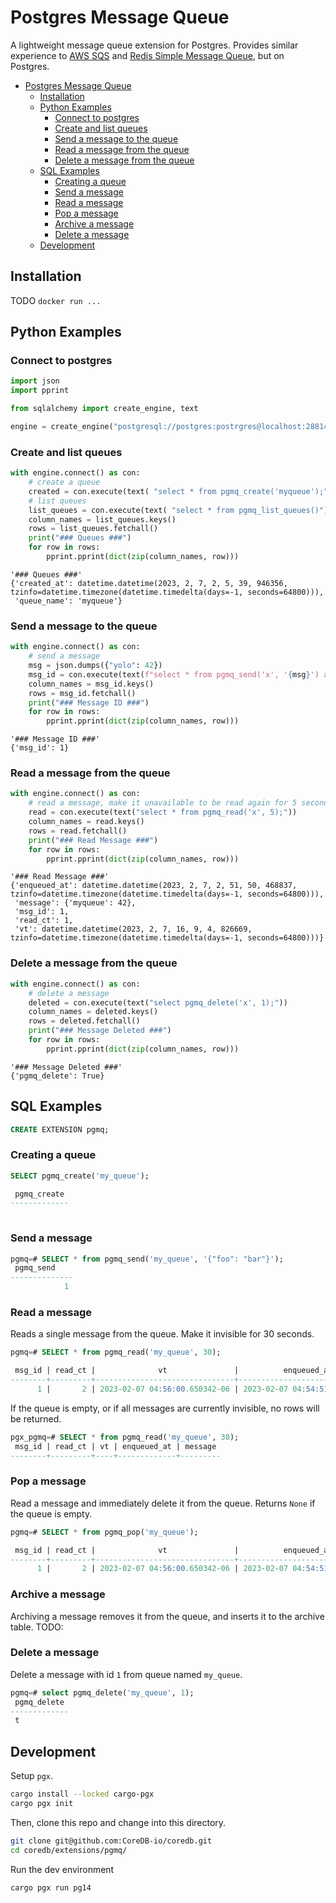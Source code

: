 # Postgres Message Queue


A lightweight message queue extension for Postgres. Provides similar experience to [AWS SQS](https://aws.amazon.com/sqs/) and [Redis Simple Message Queue](https://github.com/smrchy/rsmq), but on Postgres.

- [Postgres Message Queue](#postgres-message-queue)
  - [Installation](#installation)
  - [Python Examples](#python-examples)
    - [Connect to postgres](#connect-to-postgres)
    - [Create and list queues](#create-and-list-queues)
    - [Send a message to the queue](#send-a-message-to-the-queue)
    - [Read a message from the queue](#read-a-message-from-the-queue)
    - [Delete a message from the queue](#delete-a-message-from-the-queue)
  - [SQL Examples](#sql-examples)
    - [Creating a queue](#creating-a-queue)
    - [Send a message](#send-a-message)
    - [Read a message](#read-a-message)
    - [Pop a message](#pop-a-message)
    - [Archive a message](#archive-a-message)
    - [Delete a message](#delete-a-message)
  - [Development](#development)

## Installation

TODO
`docker run ...`


## Python Examples

### Connect to postgres

```python
import json
import pprint

from sqlalchemy import create_engine, text

engine = create_engine("postgresql://postgres:postrgres@localhost:28814/pgx_pgmq")
```

### Create and list queues

```python
with engine.connect() as con:
    # create a queue
    created = con.execute(text( "select * from pgmq_create('myqueue');"))
    # list queues
    list_queues = con.execute(text( "select * from pgmq_list_queues()"))
    column_names = list_queues.keys()
    rows = list_queues.fetchall()
    print("### Queues ###")
    for row in rows:
        pprint.pprint(dict(zip(column_names, row)))
```
```
'### Queues ###'
{'created_at': datetime.datetime(2023, 2, 7, 2, 5, 39, 946356, tzinfo=datetime.timezone(datetime.timedelta(days=-1, seconds=64800))),
 'queue_name': 'myqueue'}
 ```


### Send a message to the queue

```python
with engine.connect() as con:
    # send a message
    msg = json.dumps({"yolo": 42})
    msg_id = con.execute(text(f"select * from pgmq_send('x', '{msg}') as msg_id;"))
    column_names = msg_id.keys()
    rows = msg_id.fetchall()
    print("### Message ID ###")
    for row in rows:
        pprint.pprint(dict(zip(column_names, row)))
```
```
'### Message ID ###'
{'msg_id': 1}
```

### Read a message from the queue

```python
with engine.connect() as con:
    # read a message, make it unavailable to be read again for 5 seconds
    read = con.execute(text("select * from pgmq_read('x', 5);"))
    column_names = read.keys()
    rows = read.fetchall()
    print("### Read Message ###")
    for row in rows:
        pprint.pprint(dict(zip(column_names, row)))
```

```
'### Read Message ###'
{'enqueued_at': datetime.datetime(2023, 2, 7, 2, 51, 50, 468837, tzinfo=datetime.timezone(datetime.timedelta(days=-1, seconds=64800))),
 'message': {'myqueue': 42},
 'msg_id': 1,
 'read_ct': 1,
 'vt': datetime.datetime(2023, 2, 7, 16, 9, 4, 826669, tzinfo=datetime.timezone(datetime.timedelta(days=-1, seconds=64800)))}
 ```

### Delete a message from the queue

```python
with engine.connect() as con:
    # delete a message
    deleted = con.execute(text("select pgmq_delete('x', 1);"))
    column_names = deleted.keys()
    rows = deleted.fetchall()
    print("### Message Deleted ###")
    for row in rows:
        pprint.pprint(dict(zip(column_names, row)))
```
```
'### Message Deleted ###'
{'pgmq_delete': True}
```

## SQL Examples

```sql
CREATE EXTENSION pgmq;
```

### Creating a queue

```sql
SELECT pgmq_create('my_queue');

 pgmq_create 
-------------
 
```

### Send a message

```sql
pgmq=# SELECT * from pgmq_send('my_queue', '{"foo": "bar"}');
 pgmq_send
--------------
            1
```

### Read a message
Reads a single message from the queue. Make it invisible for 30 seconds. 
```sql
pgmq=# SELECT * from pgmq_read('my_queue', 30);

 msg_id | read_ct |              vt               |          enqueued_at          |    message    
--------+---------+-------------------------------+-------------------------------+---------------
      1 |       2 | 2023-02-07 04:56:00.650342-06 | 2023-02-07 04:54:51.530818-06 | {"foo":"bar"}
```

If the queue is empty, or if all messages are currently invisible, no rows will be returned.

```sql
pgx_pgmq=# SELECT * from pgmq_read('my_queue', 30);
 msg_id | read_ct | vt | enqueued_at | message 
--------+---------+----+-------------+---------

```

### Pop a message
Read a message and immediately delete it from the queue. Returns `None` if the queue is empty.
```sql
pgmq=# SELECT * from pgmq_pop('my_queue');

 msg_id | read_ct |              vt               |          enqueued_at          |    message    
--------+---------+-------------------------------+-------------------------------+---------------
      1 |       2 | 2023-02-07 04:56:00.650342-06 | 2023-02-07 04:54:51.530818-06 | {"foo":"bar"}
```

### Archive a message

Archiving a message removes it from the queue, and inserts it to the archive table.
TODO:


### Delete a message
Delete a message with id `1` from queue named `my_queue`.
```sql
pgmq=# select pgmq_delete('my_queue', 1);
 pgmq_delete 
-------------
 t
 ```




## Development

Setup `pgx`.

```bash
cargo install --locked cargo-pgx
cargo pgx init
```

Then, clone this repo and change into this directory.

```bash
git clone git@github.com:CoreDB-io/coredb.git
cd coredb/extensions/pgmq/
```

Run the dev environment

```bash
cargo pgx run pg14
```
